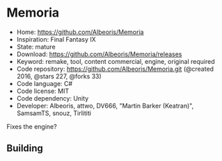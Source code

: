 # Memoria

- Home: https://github.com/Albeoris/Memoria
- Inspiration: Final Fantasy IX
- State: mature
- Download: https://github.com/Albeoris/Memoria/releases
- Keyword: remake, tool, content commercial, engine, original required
- Code repository: https://github.com/Albeoris/Memoria.git (@created 2016, @stars 227, @forks 33)
- Code language: C#
- Code license: MIT
- Code dependency: Unity
- Developer: Albeoris, attwo, DV666, "Martin Barker (Keatran)", SamsamTS, snouz, Tirlititi

Fixes the engine?

## Building
